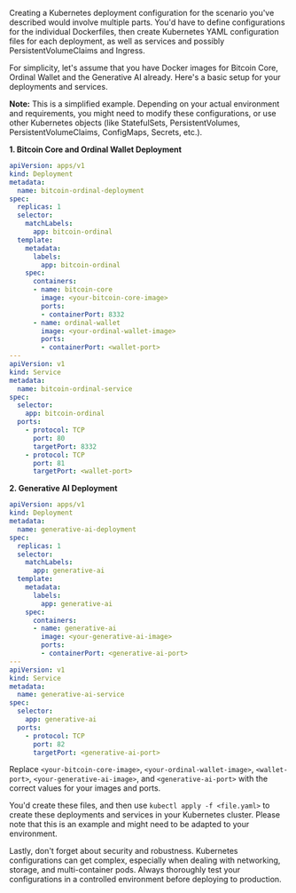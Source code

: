 Creating a Kubernetes deployment configuration for the scenario you've described would involve multiple parts. You'd have to define configurations for the individual Dockerfiles, then create Kubernetes YAML configuration files for each deployment, as well as services and possibly PersistentVolumeClaims and Ingress.

For simplicity, let's assume that you have Docker images for Bitcoin Core, Ordinal Wallet and the Generative AI already. Here's a basic setup for your deployments and services.

**Note:** This is a simplified example. Depending on your actual environment and requirements, you might need to modify these configurations, or use other Kubernetes objects (like StatefulSets, PersistentVolumes, PersistentVolumeClaims, ConfigMaps, Secrets, etc.).

**1. Bitcoin Core and Ordinal Wallet Deployment**

```yaml
apiVersion: apps/v1
kind: Deployment
metadata:
  name: bitcoin-ordinal-deployment
spec:
  replicas: 1
  selector:
    matchLabels:
      app: bitcoin-ordinal
  template:
    metadata:
      labels:
        app: bitcoin-ordinal
    spec:
      containers:
      - name: bitcoin-core
        image: <your-bitcoin-core-image>
        ports:
        - containerPort: 8332
      - name: ordinal-wallet
        image: <your-ordinal-wallet-image>
        ports:
        - containerPort: <wallet-port>
---
apiVersion: v1
kind: Service
metadata:
  name: bitcoin-ordinal-service
spec:
  selector:
    app: bitcoin-ordinal
  ports:
    - protocol: TCP
      port: 80
      targetPort: 8332
    - protocol: TCP
      port: 81
      targetPort: <wallet-port>
```

**2. Generative AI Deployment**

```yaml
apiVersion: apps/v1
kind: Deployment
metadata:
  name: generative-ai-deployment
spec:
  replicas: 1
  selector:
    matchLabels:
      app: generative-ai
  template:
    metadata:
      labels:
        app: generative-ai
    spec:
      containers:
      - name: generative-ai
        image: <your-generative-ai-image>
        ports:
        - containerPort: <generative-ai-port>
---
apiVersion: v1
kind: Service
metadata:
  name: generative-ai-service
spec:
  selector:
    app: generative-ai
  ports:
    - protocol: TCP
      port: 82
      targetPort: <generative-ai-port>
```

Replace `<your-bitcoin-core-image>`, `<your-ordinal-wallet-image>`, `<wallet-port>`, `<your-generative-ai-image>`, and `<generative-ai-port>` with the correct values for your images and ports.

You'd create these files, and then use `kubectl apply -f <file.yaml>` to create these deployments and services in your Kubernetes cluster. Please note that this is an example and might need to be adapted to your environment. 

Lastly, don't forget about security and robustness. Kubernetes configurations can get complex, especially when dealing with networking, storage, and multi-container pods. Always thoroughly test your configurations in a controlled environment before deploying to production.

